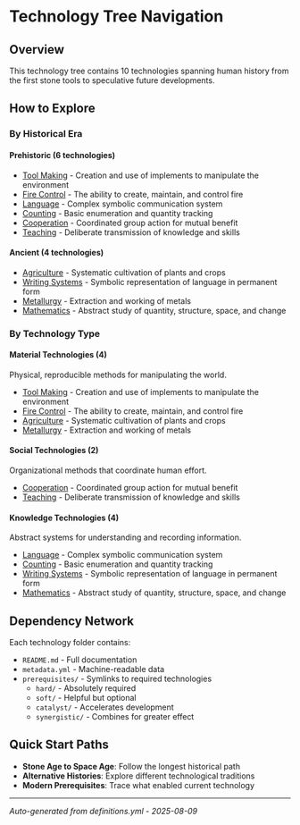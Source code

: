 # Technology Tree Navigation

## Overview
This technology tree contains 10 technologies spanning human history from the first stone tools to speculative future developments.

## How to Explore

### By Historical Era

#### Prehistoric (6 technologies)
- [Tool Making](technologies/tool-making/) - Creation and use of implements to manipulate the environment
- [Fire Control](technologies/fire-control/) - The ability to create, maintain, and control fire
- [Language](technologies/language/) - Complex symbolic communication system
- [Counting](technologies/counting/) - Basic enumeration and quantity tracking
- [Cooperation](technologies/cooperation/) - Coordinated group action for mutual benefit
- [Teaching](technologies/teaching/) - Deliberate transmission of knowledge and skills

#### Ancient (4 technologies)
- [Agriculture](technologies/agriculture/) - Systematic cultivation of plants and crops
- [Writing Systems](technologies/writing-systems/) - Symbolic representation of language in permanent form
- [Metallurgy](technologies/metallurgy/) - Extraction and working of metals
- [Mathematics](technologies/mathematics/) - Abstract study of quantity, structure, space, and change

### By Technology Type

#### Material Technologies (4)
Physical, reproducible methods for manipulating the world.
- [Tool Making](technologies/tool-making/) - Creation and use of implements to manipulate the environment
- [Fire Control](technologies/fire-control/) - The ability to create, maintain, and control fire
- [Agriculture](technologies/agriculture/) - Systematic cultivation of plants and crops
- [Metallurgy](technologies/metallurgy/) - Extraction and working of metals

#### Social Technologies (2)
Organizational methods that coordinate human effort.
- [Cooperation](technologies/cooperation/) - Coordinated group action for mutual benefit
- [Teaching](technologies/teaching/) - Deliberate transmission of knowledge and skills

#### Knowledge Technologies (4)
Abstract systems for understanding and recording information.
- [Language](technologies/language/) - Complex symbolic communication system
- [Counting](technologies/counting/) - Basic enumeration and quantity tracking
- [Writing Systems](technologies/writing-systems/) - Symbolic representation of language in permanent form
- [Mathematics](technologies/mathematics/) - Abstract study of quantity, structure, space, and change

## Dependency Network
Each technology folder contains:
- `README.md` - Full documentation
- `metadata.yml` - Machine-readable data
- `prerequisites/` - Symlinks to required technologies
  - `hard/` - Absolutely required
  - `soft/` - Helpful but optional
  - `catalyst/` - Accelerates development
  - `synergistic/` - Combines for greater effect

## Quick Start Paths
- **Stone Age to Space Age**: Follow the longest historical path
- **Alternative Histories**: Explore different technological traditions
- **Modern Prerequisites**: Trace what enabled current technology

---
*Auto-generated from definitions.yml - 2025-08-09*
